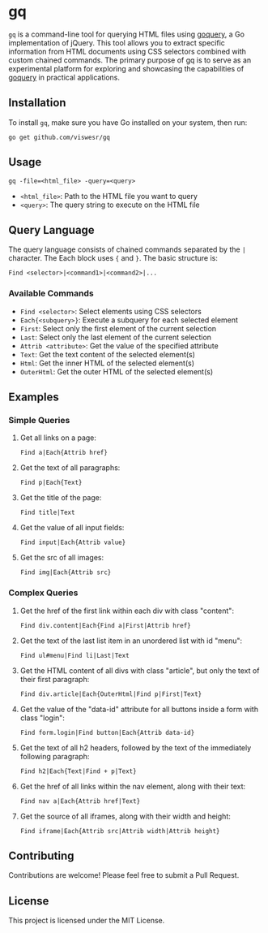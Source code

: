 # gq

`gq` is a command-line tool for querying HTML files using [goquery](https://github.com/PuerkitoBio/goquery), a Go implementation of jQuery. This tool allows you to extract specific information from HTML documents using CSS selectors combined with custom chained commands. The primary purpose of gq is to serve as an experimental platform for exploring and showcasing the capabilities of [goquery](https://github.com/PuerkitoBio/goquery) in practical applications.

## Installation

To install `gq`, make sure you have Go installed on your system, then run:

```
go get github.com/viswesr/gq
```

## Usage

```
gq -file=<html_file> -query=<query>
```

- `<html_file>`: Path to the HTML file you want to query
- `<query>`: The query string to execute on the HTML file

## Query Language

The query language consists of chained commands separated by the `|` character. The Each block uses `{` and `}`. The basic structure is:

```
Find <selector>|<command1>|<command2>|...
```

### Available Commands

- `Find <selector>`: Select elements using CSS selectors
- `Each{<subquery>}`: Execute a subquery for each selected element
- `First`: Select only the first element of the current selection
- `Last`: Select only the last element of the current selection
- `Attrib <attribute>`: Get the value of the specified attribute
- `Text`: Get the text content of the selected element(s)
- `Html`: Get the inner HTML of the selected element(s)
- `OuterHtml`: Get the outer HTML of the selected element(s)

## Examples

### Simple Queries

1. Get all links on a page:
   ```
   Find a|Each{Attrib href}
   ```

2. Get the text of all paragraphs:
   ```
   Find p|Each{Text}
   ```

3. Get the title of the page:
   ```
   Find title|Text
   ```

4. Get the value of all input fields:
   ```
   Find input|Each{Attrib value}
   ```

5. Get the src of all images:
   ```
   Find img|Each{Attrib src}
   ```

### Complex Queries

1. Get the href of the first link within each div with class "content":
   ```
   Find div.content|Each{Find a|First|Attrib href}
   ```

2. Get the text of the last list item in an unordered list with id "menu":
   ```
   Find ul#menu|Find li|Last|Text
   ```

3. Get the HTML content of all divs with class "article", but only the text of their first paragraph:
   ```
   Find div.article|Each{OuterHtml|Find p|First|Text}
   ```

4. Get the value of the "data-id" attribute for all buttons inside a form with class "login":
   ```
   Find form.login|Find button|Each{Attrib data-id}
   ```

5. Get the text of all h2 headers, followed by the text of the immediately following paragraph:
   ```
   Find h2|Each{Text|Find + p|Text}
   ```

6. Get the href of all links within the nav element, along with their text:
   ```
   Find nav a|Each{Attrib href|Text}
   ```

7. Get the source of all iframes, along with their width and height:
   ```
   Find iframe|Each{Attrib src|Attrib width|Attrib height}
   ```

## Contributing

Contributions are welcome! Please feel free to submit a Pull Request.

## License

This project is licensed under the MIT License.
